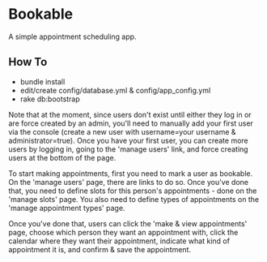 Bookable
========

A simple appointment scheduling app.

How To
------

* bundle install
* edit/create config/database.yml & config/app_config.yml
* rake db:bootstrap

Note that at the moment, since users don't exist until either they log in or are force created by an admin, you'll need to manually add your first user via the console (create a new user with username=your username & administrator=true).  Once you have your first user, you can create more users by logging in, going to the 'manage users' link, and force creating users at the bottom of the page.

To start making appointments, first you need to mark a user as bookable.  On the 'manage users' page, there are links to do so.  Once you've done that, you need to define slots for this person's appointments - done on the 'manage slots' page.  You also need to define types of appointments on the 'manage appointment types' page.  

Once you've done that, users can click the 'make & view appointments' page, choose which person they want an appointment with, click the calendar where they want their appointment, indicate what kind of appointment it is, and confirm & save the appointment.

